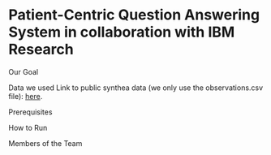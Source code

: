 # Patient-Centric Question Answering System in collaboration with IBM Research

Our Goal

Data we used
Link to public synthea data (we only use the observations.csv file): [here](https://synthetichealth.github.io/synthea-sample-data/downloads/synthea_sample_data_csv_apr2020.zip).

Prerequisites

How to Run

Members of the Team


